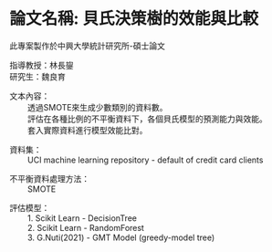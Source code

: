 # 論文名稱: 貝氏決策樹的效能與比較
此專案製作於中興大學統計研究所-碩士論文


指導教授：林長鋆<br>
研究生：魏良育<br>

文本內容：<br>
&nbsp;&nbsp;&nbsp;&nbsp;&nbsp;&nbsp;&nbsp;&nbsp;透過SMOTE來生成少數類別的資料數。<br>
&nbsp;&nbsp;&nbsp;&nbsp;&nbsp;&nbsp;&nbsp;&nbsp;評估在各種比例的不平衡資料下，各個貝氏模型的預測能力與效能。<br>
&nbsp;&nbsp;&nbsp;&nbsp;&nbsp;&nbsp;&nbsp;&nbsp;套入實際資料進行模型效能比對。<br>
  
資料集：<br>
&nbsp;&nbsp;&nbsp;&nbsp;&nbsp;&nbsp;&nbsp;&nbsp;UCI machine learning repository - default of credit card clients <br>

不平衡資料處理方法：<br>
&nbsp;&nbsp;&nbsp;&nbsp;&nbsp;&nbsp;&nbsp;&nbsp;SMOTE

評估模型：<br>
&nbsp;&nbsp;&nbsp;&nbsp;&nbsp;&nbsp;&nbsp;&nbsp;1. Scikit Learn - DecisionTree<br>
&nbsp;&nbsp;&nbsp;&nbsp;&nbsp;&nbsp;&nbsp;&nbsp;2. Scikit Learn - RandomForest<br>
&nbsp;&nbsp;&nbsp;&nbsp;&nbsp;&nbsp;&nbsp;&nbsp;3. G.Nuti(2021) - GMT Model (greedy-model tree)<br>
